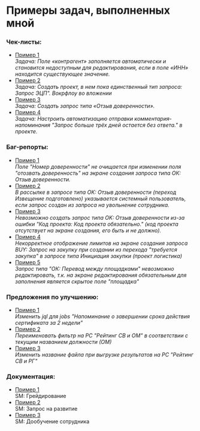 # Примеры задач, выполненных мной
### Чек-листы:
+ [Пример 1](https://github.com/Budenovsky/portfolio/tree/main/check_lists/check_list%231) <br> 
*Задача: Поле «контрагент» заполняется автоматически и становится недоступным для редактирования, если в поле «ИНН» находится существующее значение.*
+ [Пример 2](https://github.com/Budenovsky/portfolio/tree/main/check_lists/check_list%232) <br> 
*Задача: Создать проект, в нем пока единственный тип запроса: Запрос ЭЦП". Вокрфлоу во вложении*
+ [Пример 3](https://github.com/Budenovsky/portfolio/tree/main/check_lists/check_list%233) <br> 
*Задача: Создать запрос типа «Отзыв доверенности».*
+ [Пример 4](https://github.com/Budenovsky/portfolio/tree/main/check_lists/check_list%234) <br> 
*Задача: Настроить автоматизацию отправки комментария-напоминания "Запрос больше трёх дней остается без ответа." в проекте.*

### Баг-репорты:
+ [Пример 1](https://github.com/Budenovsky/portfolio/tree/main/bug_reports/bug_report_1) <br> 
*Поле "Номер доверенности" не очищается при изменении поля "отозвать доверенность" на экране создания запроса типа ОК: Отзыв доверенности.*
+ [Пример 2](https://github.com/Budenovsky/portfolio/tree/main/bug_reports/bug_report_2) <br> 
*В рассылке в запросе типа OK: Отзыв доверенности (переход Извещение подготовлено) указывается системный пользователь, если запрос создан из запроса на увольнение сотрудника.*
+ [Пример 3](https://github.com/Budenovsky/portfolio/tree/main/bug_reports/bug_report_3) <br> 
*Невозможно создать запрос типа OK: Отзыв доверенности из-за ошибки "Код проекта: Код проекта обязательно." (код проекта отсутствует на экране создания, его быть и не должно).*
+ [Пример 4](https://github.com/Budenovsky/portfolio/tree/main/bug_reports/bug_report_4) <br> 
*Некорректное отображение лимитов на экране создания запроса BUY: Запрос на закупку при создании из перехода "требуется закупка" в запросе типа Инициация закупки (проект логистика)*
+ [Пример 5](https://github.com/Budenovsky/portfolio/tree/main/bug_reports/bug_report_5) <br> 
*Запрос типа "ОК: Перевод между площадками" невозможно редактировать, т.к. на экране редактирования обязательным для заполнения является скрытое поле "площадка"*

### Предложения по улучшению:
+ [Пример 1](https://github.com/Budenovsky/portfolio/tree/main/improvement_suggestions/improvement_suggestion_1) <br> 
*Изменить jql для jobs "Напоминание о завершении срока действия сертификата за 2 недели"*
+ [Пример 2](https://github.com/Budenovsky/portfolio/tree/main/improvement_suggestions/improvement_suggestion_2) <br> 
*Переименовать фильтр на РС "Рейтинг СВ и ОМ" в соответствии с текущим названием должности (ОМ)*
+ [Пример 3](https://github.com/Budenovsky/portfolio/tree/main/improvement_suggestions/improvement_suggestion_3) <br> 
*Изменить название файла при выгрузке результатов на РС "Рейтинг СВ и РГ"*
### Документация:
+ [Пример 1](https://github.com/Budenovsky/portfolio/tree/main/specifications/specification_1) <br> 
SM: Грейдирование
+ [Пример 2](https://github.com/Budenovsky/portfolio/tree/main/specifications/specification_2) <br> 
SM: Запрос на развитие 
+ [Пример 3](https://github.com/Budenovsky/portfolio/tree/main/specifications/specification_3) <br> 
SM: Дообучение сотрудника

